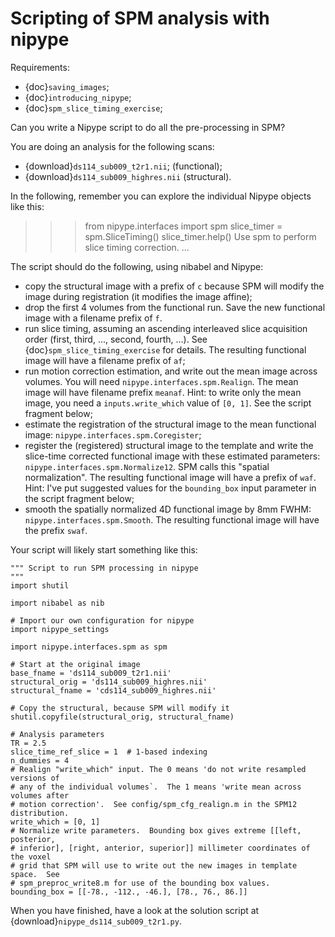# Scripting of SPM analysis with nipype

Requirements:

- {doc}`saving_images`;
- {doc}`introducing_nipype`;
- {doc}`spm_slice_timing_exercise`;

Can you write a Nipype script to do all the pre-processing in SPM?

You are doing an analysis for the following scans:

- {download}`ds114_sub009_t2r1.nii`; (functional);
- {download}`ds114_sub009_highres.nii` (structural).

In the following, remember you can explore the individual Nipype objects like
this:

>>> from nipype.interfaces import spm
>>> slice_timer = spm.SliceTiming()
>>> slice_timer.help()
Use spm to perform slice timing correction.
...

The script should do the following, using nibabel and Nipype:

- copy the structural image with a prefix of `c` because SPM will modify the
  image during registration (it modifies the image affine);
- drop the first 4 volumes from the functional run.  Save the new functional
  image with a filename prefix of `f`.
- run slice timing, assuming an ascending interleaved slice acquisition order
  (first, third, ..., second, fourth, ...).  See
  {doc}`spm_slice_timing_exercise` for details.  The resulting functional
  image will have a filename prefix of `af`;
- run motion correction estimation, and write out the mean image across
  volumes.  You will need `nipype.interfaces.spm.Realign`.  The mean image
  will have filename prefix `meanaf`.   Hint: to write only the mean image,
  you need a `inputs.write_which` value of `[0, 1]`.  See the script
  fragment below;
- estimate the registration of the structural image to the mean functional
  image: `nipype.interfaces.spm.Coregister`;
- register the (registered) structural image to the template and write the
  slice-time corrected functional image with these estimated parameters:
  `nipype.interfaces.spm.Normalize12`.  SPM calls this "spatial
  normalization". The resulting functional image will have a prefix of `waf`.
  Hint: I've put suggested values for the `bounding_box` input parameter in
  the script fragment below;
- smooth the spatially normalized 4D functional image by 8mm FWHM:
  `nipype.interfaces.spm.Smooth`.  The resulting functional image will have
  the prefix `swaf`.

Your script will likely start something like this:

```
""" Script to run SPM processing in nipype
"""
import shutil

import nibabel as nib

# Import our own configuration for nipype
import nipype_settings

import nipype.interfaces.spm as spm

# Start at the original image
base_fname = 'ds114_sub009_t2r1.nii'
structural_orig = 'ds114_sub009_highres.nii'
structural_fname = 'cds114_sub009_highres.nii'

# Copy the structural, because SPM will modify it
shutil.copyfile(structural_orig, structural_fname)

# Analysis parameters
TR = 2.5
slice_time_ref_slice = 1  # 1-based indexing
n_dummies = 4
# Realign "write_which" input. The 0 means 'do not write resampled versions of
# any of the individual volumes`.  The 1 means 'write mean across volumes after
# motion correction'.  See config/spm_cfg_realign.m in the SPM12 distribution.
write_which = [0, 1]
# Normalize write parameters.  Bounding box gives extreme [[left, posterior,
# inferior], [right, anterior, superior]] millimeter coordinates of the voxel
# grid that SPM will use to write out the new images in template space.  See
# spm_preproc_write8.m for use of the bounding box values.
bounding_box = [[-78., -112., -46.], [78., 76., 86.]]
```

When you have finished, have a look at the solution script at
{download}`nipype_ds114_sub009_t2r1.py`.
